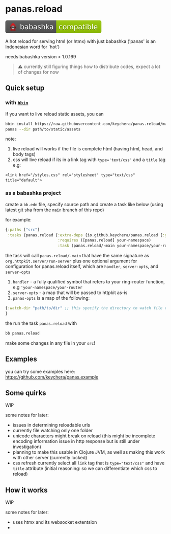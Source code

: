 # panas.reload
[![bb compatible](https://raw.githubusercontent.com/babashka/babashka/master/logo/badge.svg)](https://babashka.org)

A hot reload for serving html (or htmx) with just babashka ('panas' is an Indonesian word for 'hot')

needs babashka version > 1.0.169

> ⚠️ currently still figuring things how to distribute codes, expect a lot of changes for now

## Quick setup

### with [`bbin`](https://github.com/babashka/bbin)

If you want to live reload static assets, you can

```sh
bbin install https://raw.githubusercontent.com/keychera/panas.reload/main/bbin/panas.file-server.clj
panas --dir path/to/static/assets
```
note: 
1. live reload will works if the file is complete html (having html, head, and body tags)
2. css will live reload if its in a link tag with `type='text/css'` and a `title` tag e.g: 
```
<link href="/styles.css" rel="stylesheet" type="text/css" title="default">
```

### as a babashka project

create a `bb.edn` file, specify source path and create a task like below (using latest git sha from the `main` branch of this repo)

for example:

```clojure
{:paths ["src"]
 :tasks {panas.reload {:extra-deps {io.github.keychera/panas.reload {:git/sha "a210d4539472ac462ca6f8194144ba7bb245c1a0"}}
                       :requires ([panas.reload] your-namespace)
                       :task (panas.reload/-main your-namespace/your-router {:port 42042})}}}
```

the task will call `panas.reload/-main` that have the same signature as `org.httpkit.server/run-server` plus one optional argument for configuration for panas.reload itself, which are `handler`, `server-opts`, and `server-opts`

1. `handler` - a fully qualified symbol that refers to your ring-router function, e.g `'your-namespace/your-router`
2. `server-opts` - a map that will be passed to httpkit as-is
3. `panas-opts` is a map of the following:
```clojure
{:watch-dir "path/to/dir" ;; this specify the directory to watch file changes, default to the first classpath root (from the value of `(io/resource "")`)
}
``` 

the run the task `panas.reload` with

```sh
bb panas.reload
```

make some changes in any file in your `src`!

## Examples

you can try some examples here: https://github.com/keychera/panas.example

## Some quirks

WIP

some notes for later:
- issues in determining reloadable urls
- currently file watching only one folder
- unicode characters might break on reload (this might be incomplete encoding information issue in http response but is still under investigation)
- planning to make this usable in Clojure JVM, as well as making this work with other server (currently locked)
- css refresh currently select all `link` tag that is `type="text/css"` and have `title` attribute (initial reasoning: so we can differentiate which css to reload)

## How it works

WIP

some notes for later:
- uses htmx and its websocket extentsion
- 
